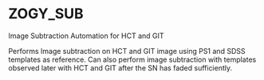 # ZOGY_SUB
Image Subtraction Automation for HCT and GIT

Performs Image subtraction on HCT and GIT image using PS1 and SDSS templates as reference. Can also perform image subtraction with templates observed later with HCT and GIT after the SN has faded sufficiently.
